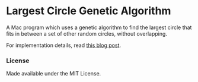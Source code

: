 # Largest Circle Genetic Algorithm

A Mac program which uses a genetic algorithm to find the largest circle that fits in between a set of other random circles, without overlapping.

For implementation details, read [this blog post](http://petehare.com/writing-a-basic-genetic-algorithm-in-obj-c/).

### License

Made available under the MIT License.

